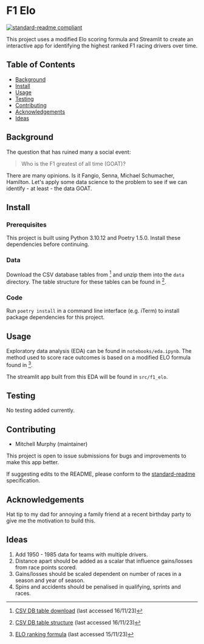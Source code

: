 # F1 Elo

[![standard-readme compliant](https://img.shields.io/badge/readme%20style-standard-brightgreen.svg?style=flat-square)](https://github.com/RichardLitt/standard-readme)

This project uses a modified Elo scoring formula and Streamlit to create an interactive app for identifying the highest ranked F1 racing drivers over time.

## Table of Contents

- [Background](#background)
- [Install](#install)
- [Usage](#usage)
- [Testing](#testing)
- [Contributing](#contributing)
- [Acknowledgements](#acknowledgements)
- [Ideas](#ideas)

## Background

The question that has ruined many a social event: 

> Who is the F1 greatest of all time (GOAT)?  

There are many opinions. Is it Fangio, Senna, Michael Schumacher, Hamilton. Let's apply some data science to the problem to see if we can identify - at least - the data GOAT.

## Install

### Prerequisites

This project is built using Python 3.10.12 and Poetry 1.5.0. Install these dependencies before continuing.

### Data 

Download the CSV database tables from [^1] and unzip them into the `data` directory. The table structure for these tables can be found in [^2].

### Code

Run `poetry install` in a command line interface (e.g. iTerm) to install package dependencies for this project.

## Usage

Exploratory data analysis (EDA) can be found in `notebooks/eda.ipynb`. The method used to score race outcomes is based on a modified ELO formula found in [^3].

The streamlit app built from this EDA will be found in `src/f1_elo`.

## Testing

No testing added currently. 

## Contributing

- Mitchell Murphy (maintainer)

This project is open to issue submissions for bugs and improvements to make this app better.

If suggesting edits to the README, please conform to the [standard-readme](https://github.com/RichardLitt/standard-readme) specification.

## Acknowledgements

Hat tip to my dad for annoying a family friend at a recent birthday party to give me the motivation to build this.

## Ideas

1. Add 1950 - 1985 data for teams with multiple drivers.
2. Distance apart should be added as a scalar that influence gains/losses from race points scored.
3. Gains/losses should be scaled dependent on number of races in a season and year of season.
4. Spins and accidents should be penalised in qualifying, sprints and races.

[^1]: [CSV DB table download](https://ergast.com/mrd/db/#csv) (last accessed 16/11/23)
[^2]: [CSV DB table structure](https://ergast.com/docs/f1db_user_guide.txt) (last accessed 16/11/23)
[^3]: [ELO ranking formula](https://stanislav-stankovic.medium.com/elo-rating-system-6196cc59941e) (last accessed 15/11/23)